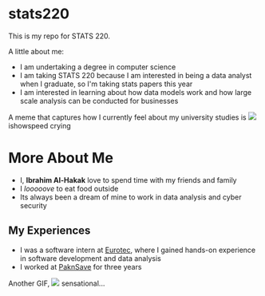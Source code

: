 # stats220

This is my repo for STATS 220. 

A little about me:

- I am undertaking a degree in computer science
- I am taking STATS 220 because I am interested in being a data analyst when I graduate, so I'm taking stats papers this year
- I am interested in learning about how data models work and how large scale analysis can be conducted for businesses

A meme that captures how I currently feel about my university studies is ![](https://media1.tenor.com/m/nHcKNdMPcTcAAAAd/ishowspeed-crying.gif) ishowspeed crying

# More About Me

- I, **Ibrahim Al-Hakak** love to spend time with my friends and family
- I *looooove* to eat food outside
- Its always been a dream of mine to work in data analysis and cyber security

## My Experiences

- I was a software intern at [Eurotec](https://eurotec.co.nz/), where I gained hands-on experience in software development and data analysis
- I worked at [PaknSave](https://www.paknsave.co.nz/) for three years

Another GIF, ![](https://media1.tenor.com/m/DaF5ljy1xH8AAAAC/sensational.gif) sensational...
